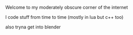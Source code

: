 Welcome to my moderately obscure corner of the internet

I code stuff from time to time (mostly in lua but c++ too)

also tryna get into blender
